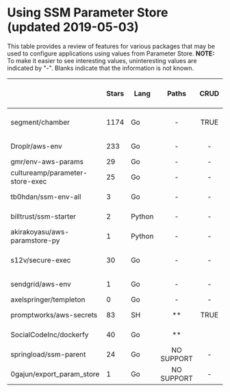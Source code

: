 # Using SSM Parameter Store (updated 2019-05-03)
This table provides a review of features for various packages that may be used to configure applications using values from Parameter Store.  **NOTE:**  To make it easier to see interesting values, uninteresting values are indicated by "-".  Blanks indicate that the information is not known.

|                                 | Stars | Lang   | Paths | CRUD | Config in ENV | Path to ENV | .env | Other Export | Key-Level | Path-Level | Multiple Paths | Recursive | Lower Case | Preserve Case | Upper Case | Preserve ENV | Clean ENV | Notes&nbsp;&nbsp;&nbsp;&nbsp;&nbsp;&nbsp;&nbsp;&nbsp;&nbsp;&nbsp;&nbsp;&nbsp;&nbsp;&nbsp;&nbsp;&nbsp;&nbsp;&nbsp;&nbsp;&nbsp;&nbsp;&nbsp;&nbsp;&nbsp;&nbsp;&nbsp;&nbsp;&nbsp;&nbsp;&nbsp;&nbsp;&nbsp;&nbsp;&nbsp;&nbsp;&nbsp;&nbsp;&nbsp;&nbsp;&nbsp;&nbsp;&nbsp;&nbsp;&nbsp;&nbsp;&nbsp;&nbsp;&nbsp;&nbsp;&nbsp;&nbsp;&nbsp;&nbsp;&nbsp;&nbsp;&nbsp;&nbsp;&nbsp;&nbsp;&nbsp;&nbsp;&nbsp;&nbsp;&nbsp;&nbsp;&nbsp;&nbsp;&nbsp;&nbsp;&nbsp;&nbsp;&nbsp;&nbsp;&nbsp;&nbsp;&nbsp;&nbsp; |
| ------------------------------- | ----- | ------ | :------: | :--: | :-----------: | :---------: | :--: | :----------: | :-------: | :--------: | :------------: | :----: | :--------: | :-----------: | :--------: | :----------: | :-------: | -------------------------------------------------------------------------------------------------------------- |
| segment/chamber                 | 1174  | Go     | -          | TRUE | -             | TRUE        | TRUE | TRUE         | -         | TRUE       |                |        | TRUE       | TRUE          |            | -            | -         | A larger package that includes a bunch of related features like management of SSM variables (i.e. CRUD column).                                                                                                                |
| Droplr/aws-env                  | 233   | Go     | -          | -    | -             | TRUE        | TRUE | -            | -         | TRUE       | -              | TRUE   | -          | TRUE          | -          | -            | -         | Must be executed using `eval`.  Recursive keys are combined with `_` but preserve case.                                                                                                                |
| gmr/env-aws-params              | 29    | Go     | -          | -    |               | TRUE        | -    | **           | -         | TRUE       | TRUE           |        | -          | TRUE          | TRUE       |              | TRUE      | Can generate an SH file with export commands.                                                                                                               |
| cultureamp/parameter-store-exec | 25    | Go     | -          | -    | -             | TRUE        |      |              | -         | TRUE       | -              | TRUE   | -          | -             | TRUE       | -            | -         | Ideal as an `endpoint`.  Recursive keys are combined with `_` and capitalized.                                                                                                                |
| tb0hdan/ssm-env-all             | 3     | Go     | -          | -    | -             | TRUE        | -    | -            |           | TRUE       | TRUE           |        |            |               |            |              |           | README not terribly clear on the resulting environment variables.                                                                                        |
| billtrust/ssm-starter           | 2     | Python | -          | -    | -             | TRUE        | TRUE | -            | -         | TRUE       | TRUE           | -      | -          | TRUE          | -          | -            | -         | Option to abort or overwrite duplicate paramters when multiple paths are used.                                                                                                          |
| akirakoyasu/aws-paramstore-py   | 1     | Python | -          | -    | -             | TRUE        | -    | -            | -         | TRUE       | --          | **     | -          | TRUE          | -          | -            | -         | Nested paths appear to be preserved in key names with `/`                                                                    |
| s12v/secure-exec                | 30    | Go     | -          | -    | TRUE          | -           | -    | -        | TRUE      | -          | -              | -      | N/A        | N/A           | N/A        | -            | -         | Uses prefixes on existing ENV variables (e.g. {aws-ssm} and {aws-kms}), the latter decrypts an ecrypted string |
| sendgrid/aws-env                | 1     | Go     | -          | -    | TRUE          | -           | -    | **           | TRUE      | -          | -              | -      | N/A        | N/A           | N/A        | -            | -         | Uses prefixes on exisitng ENV variables.  Has an -f flag for replacing namespaced strings in files                                                        |
| axelspringer/templeton          | 0     | Go     | -          | -    | TRUE          | -           | -    | -            | TRUE      | -          | -              | -      | N/A        | N/A           | N/A        | -            | -         |                                                                                                                |
| promptworks/aws-secrets         | 83    | SH     | **         | TRUE | -             | **          | -    | -            | -         | **         | **             | -      | -          | TRUE          | -          | -            | -         | Internal "service" model that doesn't map directly to paths/keys                                               |
| SocialCodeInc/dockerfy          | 40    | Go     | **         |      |               |             |      |              |           |            |                |        |            |               |            |              |           | Very extensive launcher project with SSM Support only found in an unmerged (old) PR                                                                    |
| springload/ssm-parent           | 24    | Go     | NO SUPPORT | -    | -             | TRUE        | TRUE | TRUE         | TRUE      | -          | -              | -      | -          | TRUE          | -          | -            | -         | Expects to expand JSON values (but supports other formats)                                                     |
| 0gajun/export_param_store       | 1     | Go     | NO SUPPORT | -    |               |             |      |              | TRUE      | -          | -              | -      |            |               |            |              |           |                                                                                                                |

